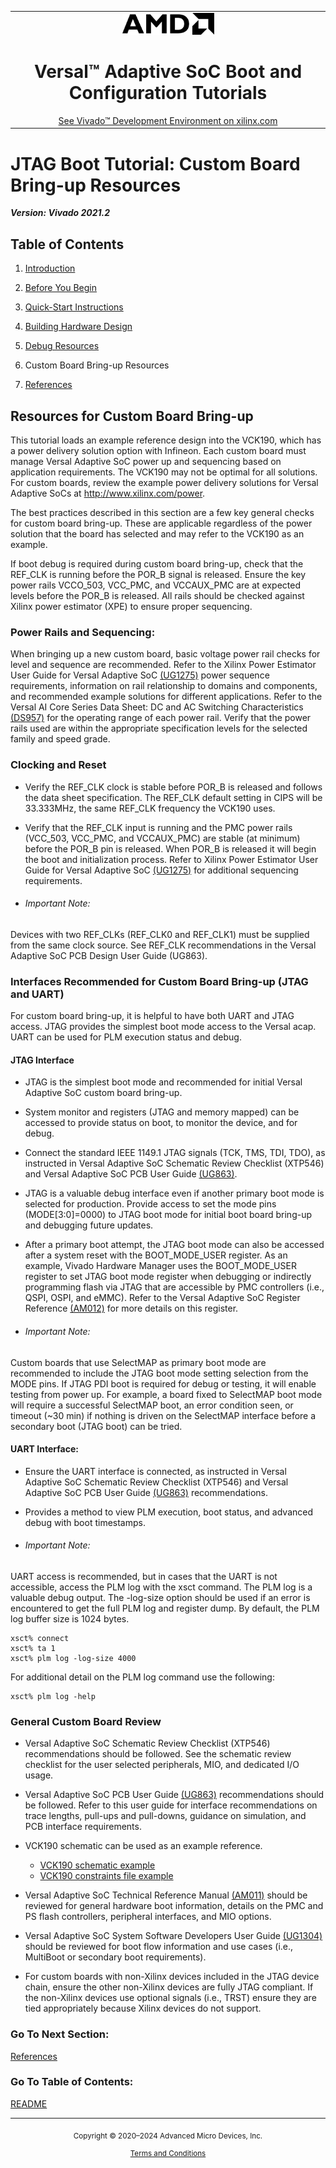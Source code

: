 ﻿<table class="sphinxhide" width="100%">
 <tr width="100%">
    <td align="center"><img src="https://github.com/Xilinx/Image-Collateral/blob/main/xilinx-logo.png?raw=true" width="30%"/><h1>Versal™ Adaptive SoC Boot and Configuration Tutorials</h1>
    <a href="https://www.xilinx.com/products/design-tools/vivado.html">See Vivado™ Development Environment on xilinx.com</a>
    </td>
 </tr>
</table>

# JTAG Boot Tutorial: Custom Board Bring-up Resources

***Version: Vivado 2021.2***

## Table of Contents

1. [Introduction](README.md)

2. [Before You Begin](2BeforeYouBegin.md)

3. [Quick-Start Instructions](3QuickStartInstructions.md)

4. [Building Hardware Design](4BuildingHardwareDesign.md)

5. [Debug Resources](5DebugResources.md)

6. Custom Board Bring-up Resources  

7. [References](7References.md)

## Resources for Custom Board Bring-up
This tutorial loads an example reference design into the VCK190, which has a power delivery solution option with Infineon. Each custom board must manage Versal Adaptive SoC power up and sequencing based on application requirements. The VCK190 may not be optimal for all solutions. For custom boards, review the example power delivery solutions for Versal Adaptive SoCs at http://www.xilinx.com/power.

The best practices described in this section are a few key general checks for custom board bring-up. These are applicable regardless of the power solution that the board has selected and may refer to the VCK190 as an example.

If boot debug is required during custom board bring-up, check that the REF_CLK is running before the POR_B signal is released. Ensure the key power rails VCCO_503, VCC_PMC, and VCCAUX_PMC are at expected levels before the POR_B is released. All rails should be checked against Xilinx power estimator (XPE) to ensure proper sequencing.

### Power Rails and Sequencing:
When bringing up a new custom board, basic voltage power rail checks for level and sequence are recommended. Refer to the Xilinx Power Estimator User Guide for Versal Adaptive SoC [(UG1275)](https://www.xilinx.com/support/documentation/sw_manuals/xilinx2020_2/ug1275-xilinx-power-estimator-versal.pdf) power sequence requirements, information on rail relationship to domains and components, and recommended example solutions for different applications. Refer to the Versal AI Core Series Data Sheet: DC and AC Switching Characteristics [(DS957)](https://www.xilinx.com/support/documentation/data_sheets/ds957-versal-ai-core.pdf) for the operating range of each power rail. Verify that the power rails used are within the appropriate specification levels for the selected family and speed grade.

### Clocking and Reset

* Verify the REF_CLK clock is stable before POR_B is released and follows the data sheet specification. The REF_CLK default setting in CIPS will be 33.333MHz, the same REF_CLK frequency the VCK190 uses.

* Verify that the REF_CLK input is running and the PMC power rails (VCC_503, VCC_PMC, and VCCAUX_PMC) are stable (at minimum) before the POR_B pin is released. When POR_B is released it will begin the boot and initialization process. Refer to Xilinx Power Estimator User Guide for Versal Adaptive SoC [(UG1275)](https://www.xilinx.com/content/dam/xilinx/support/documentation/sw_manuals/xilinx2021_2/ug1275-xilinx-power-estimator-versal.pdf) for additional sequencing requirements.

* ###### Important Note:
Devices with two REF_CLKs (REF_CLK0 and REF_CLK1) must be supplied from the same clock source. See REF_CLK recommendations in the Versal Adaptive SoC PCB Design User Guide (UG863).

### Interfaces Recommended for Custom Board Bring-up (JTAG and UART)

For custom board bring-up, it is helpful to have both UART and JTAG access. JTAG provides the simplest boot mode access to the Versal acap. UART can be used for PLM execution status and debug.

#### JTAG Interface
* JTAG is the simplest boot mode and recommended for initial Versal Adaptive SoC custom board bring-up.
* System monitor and registers (JTAG and memory mapped) can be accessed to provide status on boot, to monitor the device, and for debug.
* Connect the standard IEEE 1149.1 JTAG signals (TCK, TMS, TDI, TDO), as instructed in Versal Adaptive SoC Schematic Review Checklist (XTP546) and Versal Adaptive SoC PCB User Guide [(UG863)](https://www.xilinx.com/support/documentation/user_guides/ug863-versal-pcb-design.pdf).
* JTAG is a valuable debug interface even if another primary boot mode is selected for production. Provide access to set the mode pins (MODE[3:0]=0000) to JTAG boot mode for initial boot board bring-up and debugging future updates.
* After a primary boot attempt, the JTAG boot mode can also be accessed after a system reset with the BOOT_MODE_USER register. As an example, Vivado Hardware Manager uses the BOOT_MODE_USER register to set JTAG boot mode register when debugging or indirectly programming flash via JTAG that are accessible by PMC controllers (i.e., QSPI, OSPI, and eMMC). Refer to the Versal Adaptive SoC Register Reference [(AM012)](https://www.xilinx.com/html_docs/registers/am012/am012-versal-register-reference.html#pmc_global___pmc_err1_status.html) for more details on this register.

* ###### Important Note:
Custom boards that use SelectMAP as primary boot mode are recommended to include the JTAG boot mode setting selection from the MODE pins. If JTAG PDI boot is required for debug or testing, it will enable testing from power up. For example, a board fixed to SelectMAP boot mode will require a successful SelectMAP boot, an error condition seen, or timeout (~30 min) if nothing is driven on the SelectMAP interface before a secondary boot (JTAG boot) can be tried.   

#### UART Interface:
* Ensure the UART interface is connected, as instructed in Versal Adaptive SoC Schematic Review Checklist (XTP546) and Versal Adaptive SoC PCB User Guide [(UG863)](https://www.xilinx.com/support/documentation/user_guides/ug863-versal-pcb-design.pdf) recommendations.
* Provides a method to view PLM execution, boot status, and advanced debug with boot timestamps.

* ###### Important Note:
 UART access is recommended, but in cases that the UART is not accessible, access the PLM log with the xsct command. The PLM log is a valuable debug output. The -log-size option should be used if an error is encountered to get the full PLM log and register dump. By default, the PLM log buffer size is 1024 bytes.

```
xsct% connect
xsct% ta 1
xsct% plm log -log-size 4000
```
For additional detail on the PLM log command use the following:
```
xsct% plm log -help
```

### General Custom Board Review
* Versal Adaptive SoC Schematic Review Checklist (XTP546) recommendations should be followed. See the schematic review checklist for the user selected peripherals, MIO, and dedicated I/O usage.

* Versal Adaptive SoC PCB User Guide [(UG863)](https://www.xilinx.com/support/documentation/user_guides/ug863-versal-pcb-design.pdf) recommendations should be followed. Refer to this user guide for interface recommendations on trace lengths, pull-ups and pull-downs, guidance on simulation, and PCB interface requirements.

* VCK190 schematic can be used as an example reference.
  * [VCK190 schematic example](https://www.xilinx.com/member/vck190_headstart/VCK190_VMK180_REVA04.pdf)
  * [VCK190 constraints file example](https://www.xilinx.com/member/vck190_headstart/vck190_vmk180_Master_XDC.zip)


* Versal Adaptive SoC Technical Reference Manual [(AM011)](https://www.xilinx.com/support/documentation/architecture-manuals/am011-versal-acap-trm.pdf) should be reviewed for general hardware boot information, details on the PMC and PS flash controllers, peripheral interfaces, and MIO options.

* Versal Adaptive SoC System Software Developers User Guide [(UG1304)](https://www.xilinx.com/content/dam/xilinx/support/documentation/sw_manuals/xilinx2021_2/ug1304-versal-acap-ssdg.pdf) should be reviewed for boot flow information and use cases (i.e., MultiBoot or secondary boot requirements).

* For custom boards with non-Xilinx devices included in the JTAG device chain, ensure the other non-Xilinx devices are fully JTAG compliant. If the non-Xilinx devices use optional signals (i.e., TRST) ensure they are tied appropriately because Xilinx devices do not support.


### Go To Next Section:  
[References](7References.md)

### Go To Table of Contents:  
[README](README.md)


<hr class="sphinxhide"></hr>

<p class="sphinxhide" align="center"><sub>Copyright © 2020–2024 Advanced Micro Devices, Inc.</sub></p>

<p class="sphinxhide" align="center"><sup><a href="https://www.amd.com/en/corporate/copyright">Terms and Conditions</a></sup></p>
